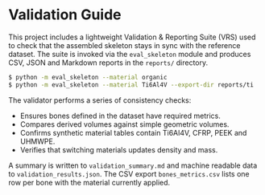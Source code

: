 # Validation Guide

This project includes a lightweight Validation & Reporting Suite (VRS) used to
check that the assembled skeleton stays in sync with the reference dataset. The
suite is invoked via the `eval_skeleton` module and produces CSV, JSON and
Markdown reports in the `reports/` directory.

```bash
$ python -m eval_skeleton --material organic
$ python -m eval_skeleton --material Ti6Al4V --export-dir reports/ti
```

The validator performs a series of consistency checks:

* Ensures bones defined in the dataset have required metrics.
* Compares derived volumes against simple geometric volumes.
* Confirms synthetic material tables contain Ti6Al4V, CFRP, PEEK and UHMWPE.
* Verifies that switching materials updates density and mass.

A summary is written to `validation_summary.md` and machine readable data to
`validation_results.json`. The CSV export `bones_metrics.csv` lists one row per
bone with the material currently applied.
